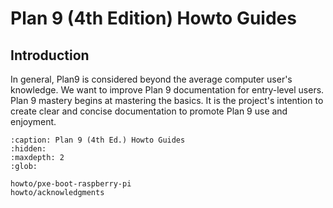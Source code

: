 Plan 9 (4th Edition) Howto Guides
=================================

## Introduction

In general, Plan9 is considered beyond the average computer user's knowledge. We want to improve Plan 9 documentation for entry-level users. Plan 9 mastery begins at mastering the basics. It is the project's intention to create clear and concise documentation to promote Plan 9 use and enjoyment.


```{toctree}
:caption: Plan 9 (4th Ed.) Howto Guides
:hidden:
:maxdepth: 2
:glob:

howto/pxe-boot-raspberry-pi
howto/acknowledgments
```
